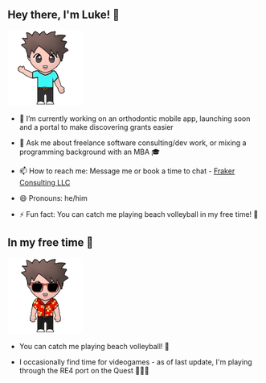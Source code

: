 ## Hey there, I'm Luke! 👋

<img src="assets/avatar-waving.gif" alt="animated avatar gif" width="150"/>

- 🔭 I’m currently working on an orthodontic mobile app, launching soon and a portal to make discovering grants easier

- 💬 Ask me about freelance software consulting/dev work, or mixing a programming background with an MBA 🎓

- 📫 How to reach me: Message me or book a time to chat - [Fraker Consulting LLC](https://frakerconsulting.com/)

- 😄 Pronouns: he/him

- ⚡ Fun fact: You can catch me playing beach volleyball in my free time! 🏐

## In my free time 👾

<img src="assets/avatar-fun.gif" alt="animated avatar gif" width="150"/>

- You can catch me playing beach volleyball! 🏐

- I occasionally find time for videogames - as of last update, I'm playing through the RE4 port on the Quest 🥽🧟‍♂️

<!--
**lfraker/lfraker** is a ✨ _special_ ✨ repository because its `README.md` (this file) appears on your GitHub profile.

Here are some ideas to get you started:

- 🔭 I’m currently working on ...
- 🌱 I’m currently learning ...
- 👯 I’m looking to collaborate on ...
- 🤔 I’m looking for help with ...
- 💬 Ask me about ...
- 📫 How to reach me: ...
- 😄 Pronouns: ...
- ⚡ Fun fact: ...
-->
